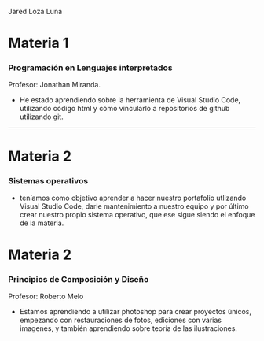 Jared Loza Luna

# Materia 1
### Programación en Lenguajes interpretados
Profesor: Jonathan Miranda.
- He estado aprendiendo sobre la herramienta de Visual Studio Code, utilizando código html y cómo vincularlo a repositorios de github utilizando git.
---
# Materia 2
### Sistemas operativos
- teníamos como objetivo aprender a hacer nuestro portafolio utlizando Visual Studio Code, darle mantenimiento a nuestro equipo y por último crear nuestro propio sistema operativo, que ese sigue siendo el enfoque de la materia.
# Materia 2
### Principios de Composición y Diseño
Profesor: Roberto Melo
- Estamos aprendiendo a utilizar photoshop para crear proyectos únicos, empezando con restauraciones de fotos, ediciones con varias imagenes, y también aprendiendo sobre teoría de las ilustraciones.